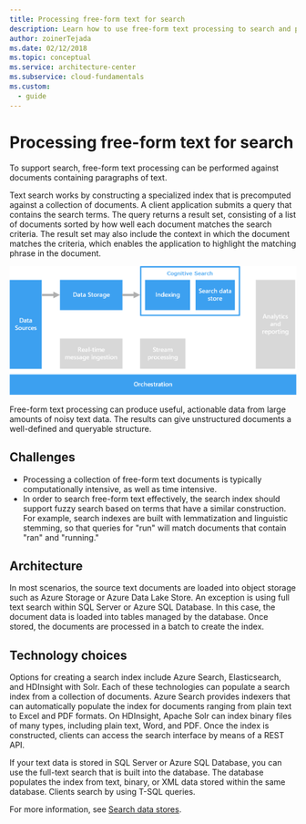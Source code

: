 ```yaml
---
title: Processing free-form text for search
description: Learn how to use free-form text processing to search and produce useful, actionable data from documents containing paragraphs of text.
author: zoinerTejada
ms.date: 02/12/2018
ms.topic: conceptual
ms.service: architecture-center
ms.subservice: cloud-fundamentals
ms.custom:
  - guide
---
```


# Processing free-form text for search

To support search, free-form text processing can be performed against documents containing paragraphs of text.

Text search works by constructing a specialized index that is precomputed against a collection of documents. A client application submits a query that contains the search terms. The query returns a result set, consisting of a list of documents sorted by how well each document matches the search criteria. The result set may also include the context in which the document matches the criteria, which enables the application to highlight the matching phrase in the document.

![Diagram of a search pipeline](./images/search-pipeline.png)

Free-form text processing can produce useful, actionable data from large amounts of noisy text data. The results can give unstructured documents a well-defined and queryable structure.

## Challenges

- Processing a collection of free-form text documents is typically computationally intensive, as well as time intensive.
- In order to search free-form text effectively, the search index should support fuzzy search based on terms that have a similar construction. For example, search indexes are built with lemmatization and linguistic stemming, so that queries for "run" will match documents that contain "ran" and "running."

## Architecture

In most scenarios, the source text documents are loaded into object storage such as Azure Storage or Azure Data Lake Store. An exception is using full text search within SQL Server or Azure SQL Database. In this case, the document data is loaded into tables managed by the database. Once stored, the documents are processed in a batch to create the index.

## Technology choices

Options for creating a search index include Azure Search, Elasticsearch, and HDInsight with Solr. Each of these technologies can populate a search index from a collection of documents. Azure Search provides indexers that can automatically populate the index for documents ranging from plain text to Excel and PDF formats. On HDInsight, Apache Solr can index binary files of many types, including plain text, Word, and PDF. Once the index is constructed, clients can access the search interface by means of a REST API.

If your text data is stored in SQL Server or Azure SQL Database, you can use the full-text search that is built into the database. The database populates the index from text, binary, or XML data stored within the same database. Clients search by using T-SQL queries.

For more information, see [Search data stores](../technology-choices/search-options.md).
